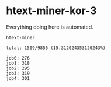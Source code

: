 # htext-miner-kor-3

Everything doing here is automated.

```
htext-miner

total: 1509/9855 (15.312024353120243%)

job0: 276
job1: 318
job2: 295
job3: 319
job4: 301
```